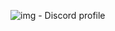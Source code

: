 ![img - Discord profile](https://cdn.discordapp.com/attachments/994704314826248233/994942667668602910/capa.png)

